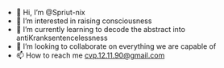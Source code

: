- 👋 Hi, I’m @Spriut-nix
- 👀 I’m interested in raising consciousness 
- 🌱 I’m currently learning to decode the abstract into antiKranksentencelessness
- 💞️ I’m looking to collaborate on everything we are capable of
- 📫 How to reach me cvp.12.11.90@gmail.com

<!---
Spriut-nix/Spriut-nix is a ✨ special ✨ repository because its `README.md` (this file) appears on your GitHub profile.
You can click the Preview link to take a look at your changes.
--->
